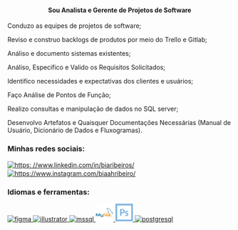 


<h4 align="center"> Sou Analista e Gerente de Projetos de Software</h4>
<div>
 <p> Conduzo as equipes de projetos de software;<p>
  Reviso e construo backlogs de produtos por meio do Trello e Gitlab;<p>
Análiso e documento sistemas existentes; <p>
Análiso, Especifico e Valido os Requisitos Solicitados;<p>
Identifico necessidades e expectativas dos clientes e usuários; <p>
Faço Análise de Pontos de Função; <p>
Realizo consultas e manipulação de dados no SQL server;<p>
Desenvolvo Artefatos e Quaisquer Documentações Necessárias (Manual de Usuário, Dicionário de Dados e Fluxogramas).</div>
<h3 align="left">Minhas redes sociais:</h3>
<p align="left">
<a href="https://linkedin.com/in/https://www.linkedin.com/in/biaribeiros/" target="blank"><img align ="center" src="https://raw.githubusercontent.com/rahuldkjain/github-profile-readme-generator/master/src/images/icons/Social/linked-in-alt.svg" alt="https: //www.linkedin.com/in/biaribeiros/" height="30" width="40" /></a>
<a href="https://www.instagram.com/biaahribeiro/" target="blank"><img align="center" src="https://raw.githubusercontent. com/rahuldkjain/github-profile-readme-generator/master/src/images/icons/Social/instagram.svg" alt="https://www.instagram.com/biaahribeiro/" height="30" width=" 40" /></a>
</p>

<h3 align="left">Idiomas e ferramentas:</h3>
<p align="left"> <a href="https://www.figma.com/" target="_blank" rel="noreferrer"> <img src="https://www.vectorlogo.zone/ logos/figma/figma-icon.svg" alt="figma" width="40" height="40"/> </a> <a href="https://www.adobe.com/in/products/ illustrator.html" target="_blank" rel="noreferrer"> <img src="https://www.vectorlogo.zone/logos/adobe_illustrator/adobe_illustrator-icon.svg" alt="illustrator" width="40" height="40"/> </a> <a href="https://www.microsoft.com/en-us/sql-server" target="_blank" rel="noreferrer"> <img src=" https://www.svgrepo.com/show/303229/microsoft-sql-server-logo.svg" alt="mssql" width="40" height="40"/> </a> <a href="https://www. mysql.com/" target="_blank" rel="noreferrer"> <img src="https://raw.githubusercontent.com/devicons/devicon/master/icons/mysql/mysql-original-wordmark.svg" alt ="mysql" width="40" height="40"/> </a> <a href="https://www.photoshop.com/en" target="_blank" rel="noreferrer"> <img src="https://raw.githubusercontent.com/devicons/devicon/master/icons/photoshop/photoshop-line.svg" alt="photoshop" width="40" height="40"/> </a> <a href="https://www.postgresql.org" target="_blank" rel="noreferrer"> <img src="" alt="postgresql" width="40" height="40"/> </a> </p>
